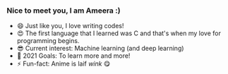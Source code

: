 ### Nice to meet you, I am Ameera :)
 
- 😄 Just like you, I love writing codes!
- 😍 The first language that I learned was C and that's when my love for programming begins.
- 😎 Current interest: Machine learning (and deep learning)
- 🏃 2021 Goals: To learn more and more!
- ⚡ Fun-fact: Anime is laif *wink* 😋
